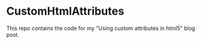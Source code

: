 # CustomHtmlAttributes
This repo contains the code for my "Using custom attributes in html5" blog post.
